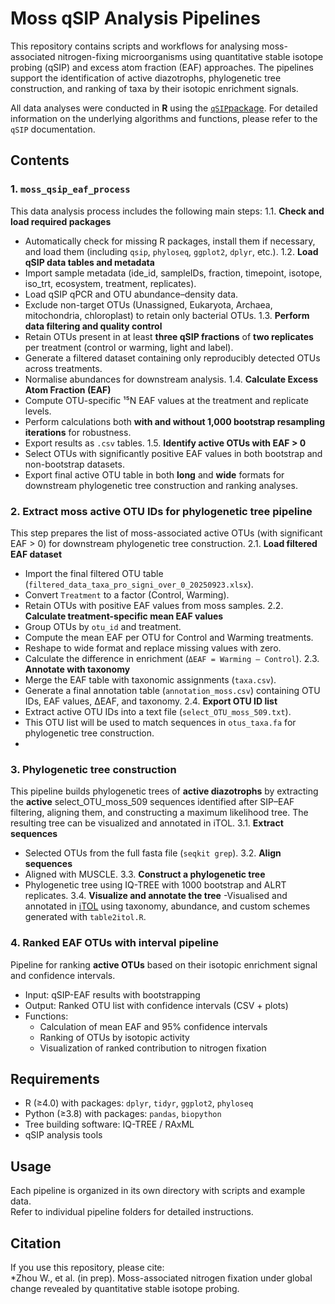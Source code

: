 # Moss qSIP Analysis Pipelines

This repository contains scripts and workflows for analysing moss-associated nitrogen-fixing microorganisms using quantitative stable isotope probing (qSIP) and excess atom fraction (EAF) approaches. The pipelines support the identification of active diazotrophs, phylogenetic tree construction, and ranking of taxa by their isotopic enrichment signals.  

All data analyses were conducted in **R** using the [`qSIP`package](https://github.com/bramstone/qsip). For detailed information on the underlying algorithms and functions, please refer to the `qSIP` documentation.

## Contents

### 1. `moss_qsip_eaf_process`
This data analysis process includes the following main steps:
1.1. **Check and load required packages**  
   - Automatically check for missing R packages, install them if necessary, and load them (including `qsip`, `phyloseq`, `ggplot2`, `dplyr`, etc.).
1.2. **Load qSIP data tables and metadata**  
   - Import sample metadata (ide_id, sampleIDs, fraction, timepoint, isotope, iso_trt, ecosystem, treatment, replicates).  
   - Load qSIP qPCR and OTU abundance–density data.  
   - Exclude non-target OTUs (Unassigned, Eukaryota, Archaea, mitochondria, chloroplast) to retain only bacterial OTUs.
1.3. **Perform data filtering and quality control**  
   - Retain OTUs present in at least **three qSIP fractions** of **two replicates** per treatment (control or warming, light and label).  
   - Generate a filtered dataset containing only reproducibly detected OTUs across treatments.  
   - Normalise abundances for downstream analysis.
1.4. **Calculate Excess Atom Fraction (EAF)**  
   - Compute OTU-specific ¹⁵N EAF values at the treatment and replicate levels.  
   - Perform calculations both **with and without 1,000 bootstrap resampling iterations** for robustness.  
   - Export results as `.csv` tables.
1.5. **Identify active OTUs with EAF > 0**  
   - Select OTUs with significantly positive EAF values in both bootstrap and non-bootstrap datasets.  
   - Export final active OTU table in both **long** and **wide** formats for downstream phylogenetic tree construction and ranking analyses.

### 2. Extract moss active OTU IDs for phylogenetic tree pipeline
This step prepares the list of moss-associated active OTUs (with significant EAF > 0) for downstream phylogenetic tree construction.
2.1. **Load filtered EAF dataset**  
   - Import the final filtered OTU table (`filtered_data_taxa_pro_signi_over_0_20250923.xlsx`).  
   - Convert `Treatment` to a factor (Control, Warming).  
   - Retain OTUs with positive EAF values from moss samples.
2.2. **Calculate treatment-specific mean EAF values**  
   - Group OTUs by `otu_id` and treatment.  
   - Compute the mean EAF per OTU for Control and Warming treatments.  
   - Reshape to wide format and replace missing values with zero.  
   - Calculate the difference in enrichment (`ΔEAF = Warming – Control`).
2.3. **Annotate with taxonomy**  
   - Merge the EAF table with taxonomic assignments (`taxa.csv`).  
   - Generate a final annotation table (`annotation_moss.csv`) containing OTU IDs, EAF values, ΔEAF, and taxonomy.
2.4. **Export OTU ID list**  
   - Extract active OTU IDs into a text file (`select_OTU_moss_509.txt`).  
   - This OTU list will be used to match sequences in `otus_taxa.fa` for phylogenetic tree construction.
   - 
### 3. Phylogenetic tree construction
This pipeline builds phylogenetic trees of **active diazotrophs** by extracting the **active** select_OTU_moss_509 sequences identified after SIP–EAF filtering, aligning them, and constructing a maximum likelihood tree. The resulting tree can be visualized and annotated in iTOL.
3.1. **Extract sequences** 
   - Selected OTUs from the full fasta file (`seqkit grep`).
3.2. **Align sequences**
   - Aligned with MUSCLE.
3.3. **Construct a phylogenetic tree**
   - Phylogenetic tree using IQ-TREE with 1000 bootstrap and ALRT replicates.
3.4. **Visualize and annotate the tree**
   -Visualised and annotated in [iTOL](http://itol.embl.de/) using taxonomy, abundance, and custom schemes generated with `table2itol.R`.

### 4. Ranked EAF OTUs with interval pipeline
Pipeline for ranking **active OTUs** based on their isotopic enrichment signal and confidence intervals.
- Input: qSIP-EAF results with bootstrapping
- Output: Ranked OTU list with confidence intervals (CSV + plots)
- Functions:
  - Calculation of mean EAF and 95% confidence intervals  
  - Ranking of OTUs by isotopic activity  
  - Visualization of ranked contribution to nitrogen fixation  

## Requirements
- R (≥4.0) with packages: `dplyr`, `tidyr`, `ggplot2`, `phyloseq`
- Python (≥3.8) with packages: `pandas`, `biopython`
- Tree building software: IQ-TREE / RAxML
- qSIP analysis tools  


## Usage
Each pipeline is organized in its own directory with scripts and example data.  
Refer to individual pipeline folders for detailed instructions.


## Citation
If you use this repository, please cite:  
*Zhou W., et al. (in prep). Moss-associated nitrogen fixation under global change revealed by quantitative stable isotope probing.


